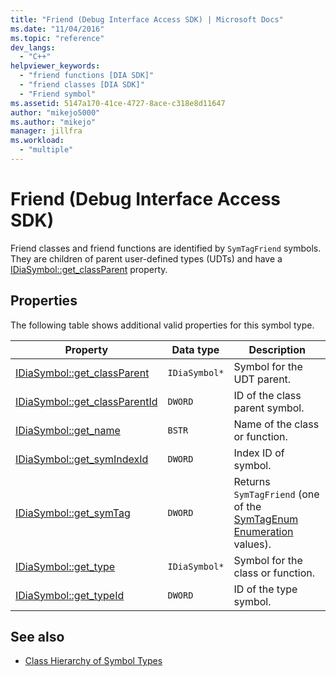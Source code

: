 ```yaml
---
title: "Friend (Debug Interface Access SDK) | Microsoft Docs"
ms.date: "11/04/2016"
ms.topic: "reference"
dev_langs:
  - "C++"
helpviewer_keywords:
  - "friend functions [DIA SDK]"
  - "friend classes [DIA SDK]"
  - "Friend symbol"
ms.assetid: 5147a170-41ce-4727-8ace-c318e8d11647
author: "mikejo5000"
ms.author: "mikejo"
manager: jillfra
ms.workload:
  - "multiple"
---
```

# Friend (Debug Interface Access SDK)
Friend classes and friend functions are identified by `SymTagFriend` symbols. They are children of parent user-defined types (UDTs) and have a [IDiaSymbol::get_classParent](../../debugger/debug-interface-access/idiasymbol-get-classparent.md) property.

## Properties
 The following table shows additional valid properties for this symbol type.

|Property|Data type|Description|
|--------------|---------------|-----------------|
|[IDiaSymbol::get_classParent](../../debugger/debug-interface-access/idiasymbol-get-classparent.md)|`IDiaSymbol*`|Symbol for the UDT parent.|
|[IDiaSymbol::get_classParentId](../../debugger/debug-interface-access/idiasymbol-get-classparentid.md)|`DWORD`|ID of the class parent symbol.|
|[IDiaSymbol::get_name](../../debugger/debug-interface-access/idiasymbol-get-name.md)|`BSTR`|Name of the class or function.|
|[IDiaSymbol::get_symIndexId](../../debugger/debug-interface-access/idiasymbol-get-symindexid.md)|`DWORD`|Index ID of symbol.|
|[IDiaSymbol::get_symTag](../../debugger/debug-interface-access/idiasymbol-get-symtag.md)|`DWORD`|Returns `SymTagFriend` (one of the [SymTagEnum Enumeration](../../debugger/debug-interface-access/symtagenum.md) values).|
|[IDiaSymbol::get_type](../../debugger/debug-interface-access/idiasymbol-get-type.md)|`IDiaSymbol*`|Symbol for the class or function.|
|[IDiaSymbol::get_typeId](../../debugger/debug-interface-access/idiasymbol-get-typeid.md)|`DWORD`|ID of the type symbol.|

## See also
- [Class Hierarchy of Symbol Types](../../debugger/debug-interface-access/class-hierarchy-of-symbol-types.md)